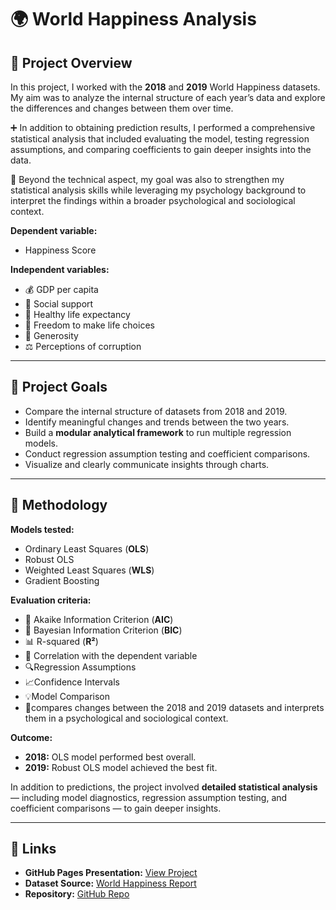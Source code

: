 # 🌍 World Happiness Analysis
## 📌 Project Overview
In this project, I worked with the **2018** and **2019** World Happiness datasets. 
My aim was to analyze the internal structure of each year’s data and explore the differences and changes between them over time.  

➕ In addition to obtaining prediction results, I performed a comprehensive statistical analysis that included evaluating 
the model, testing regression assumptions, and comparing coefficients to gain deeper insights into the data.  

🎯 Beyond the technical aspect, my goal was also to strengthen my statistical analysis skills while leveraging my psychology 
background to interpret the findings within a broader psychological and sociological context.


**Dependent variable:**
- Happiness Score

**Independent variables:**
- 💰 GDP per capita  
- 🤝 Social support  
- 🏥 Healthy life expectancy  
- 🗽 Freedom to make life choices  
- 💝 Generosity  
- ⚖️ Perceptions of corruption

---

## 🎯 Project Goals
- Compare the internal structure of datasets from 2018 and 2019.
- Identify meaningful changes and trends between the two years.
- Build a **modular analytical framework** to run multiple regression models.
- Conduct regression assumption testing and coefficient comparisons.
- Visualize and clearly communicate insights through charts.

---

## 🧮 Methodology
**Models tested:**
- Ordinary Least Squares (**OLS**)
- Robust OLS
- Weighted Least Squares (**WLS**)
- Gradient Boosting

**Evaluation criteria:**
- 📐 Akaike Information Criterion (**AIC**)  
- 📏 Bayesian Information Criterion (**BIC**)  
- 📊 R-squared (**R²**)  
- 🔗 Correlation with the dependent variable
- 🔍Regression Assumptions
- 📈Confidence Intervals
- 💡Model Comparison
- 🎯compares changes between the 2018 and 2019 datasets
  and
  interprets them in a psychological and sociological context.


**Outcome:**
- **2018:** OLS model performed best overall.  
- **2019:** Robust OLS model achieved the best fit.  

In addition to predictions, the project involved **detailed statistical analysis** — including model diagnostics, regression assumption testing, and coefficient comparisons — to gain deeper insights.

---

## 🔗 Links
- **GitHub Pages Presentation:** [View Project](https://ada621.github.io/World_Happiness_Analysis/)  
- **Dataset Source:** [World Happiness Report](https://worldhappiness.report/)  
- **Repository:** [GitHub Repo](https://github.com/ada621/World_Happiness_Analysis)
